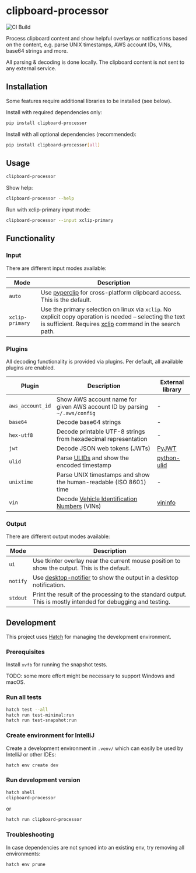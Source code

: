 # clipboard-processor

![CI Build](https://github.com/tom-mi/clipboard-processor/actions/workflows/ci.yml/badge.svg)

Process clipboard content and show helpful overlays or notifications based on the content,
e.g. parse UNIX timestamps, AWS account IDs, VINs, base64 strings and more.

All parsing & decoding is done locally. The clipboard content is not sent to any external service.

## Installation

Some features require additional libraries to be installed (see below).

Install with required dependencies only:

```bash
pip install clipboard-processor
```

Install with all optional dependencies (recommended):

```bash
pip install clipboard-processor[all]
```

## Usage

```bash
clipboard-processor
```

Show help:

```bash
clipboard-processor --help
```

Run with xclip-primary input mode:

```bash
clipboard-processor --input xclip-primary
```

## Functionality

### Input

There are different input modes available:

| Mode            | Description                                                                                                                                                                                              |
|-----------------|----------------------------------------------------------------------------------------------------------------------------------------------------------------------------------------------------------|
| `auto`          | Use [pyperclip](https://github.com/asweigart/pyperclip) for cross-platform clipboard access. This is the default.                                                                                        |
| `xclip-primary` | Use the primary selection on linux via `xclip`. No explicit copy operation is needed – selecting the text is sufficient. Requires [xclip](https://linux.die.net/man/1/xclip) command in the search path. |

### Plugins

All decoding functionality is provided via plugins. Per default, all available plugins are enabled.

| Plugin           | Description                                                                                                 | External library                                     |
|------------------|-------------------------------------------------------------------------------------------------------------|------------------------------------------------------|
| `aws_account_id` | Show AWS account name for given AWS account ID by parsing `~/.aws/config`                                   | -                                                    |
| `base64`         | Decode base64 strings                                                                                       | -                                                    |
| `hex-utf8`       | Decode printable UTF-8 strings from hexadecimal representation                                              | -                                                    |
| `jwt`            | Decode JSON web tokens (JWTs)                                                                               | [PyJWT](https://github.com/jpadilla/pyjwt)           |
| `ulid`           | Parse [ULIDs](https://github.com/ulid/spec) and show the encoded timestamp                                  | [python-ulid](https://github.com/mdomke/python-ulid) |
| `unixtime`       | Parse UNIX timestamps and show the human-readable (ISO 8601) time                                           | -                                                    |
| `vin`            | Decode [Vehicle Identification Numbers](https://en.wikipedia.org/wiki/Vehicle_identification_number) (VINs) | [vininfo](https://github.com/idlesign/vininfo)       |

### Output

There are different output modes available:

| Mode     | Description                                                                                                         |
|----------|---------------------------------------------------------------------------------------------------------------------|
| `ui`     | Use tkinter overlay near the current mouse position to show the output. This is the default.                        |
| `notify` | Use [desktop-notifier](https://github.com/SamSchott/desktop-notifier) to show the output in a desktop notification. |
| `stdout` | Print the result of the processing to the standard output. This is mostly intended for debugging and testing.       |

## Development

This project uses [Hatch](https://hatch.pypa.io) for managing the development environment.

### Prerequisites

Install `xvfb` for running the snapshot tests.

TODO: some more effort might be necessary to support Windows and macOS.

### Run all tests

```bash
hatch test --all
hatch run test-minimal:run
hatch run test-snapshot:run
```

### Create environment for IntelliJ

Create a development environment in `.venv/` which can easily be used by IntelliJ or other IDEs:

```bash
hatch env create dev
```

### Run development version

```bash
hatch shell
clipboard-processor
```

or

```bash
hatch run clipboard-processor
```

### Troubleshooting

In case dependencies are not synced into an existing env, try removing all environments:

```bash
hatch env prune
```
